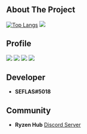 ## About The Project

[![Top Langs](https://github-readme-stats.vercel.app/api/top-langs/?username=SEFLAS&layout=compact&theme=vision-friendly-dark)](https://github.com/anuraghazra/github-readme-stats)
![](https://cdn.discordapp.com/attachments/975219114937311265/996751893432909885/R.png)
## Profile
![](https://komarev.com/ghpvc/?username=SEFLAS&color=de0021)
![](https://img.shields.io/badge/Discord-SEFLAS%235018-black)
![](https://img.shields.io/github/languages/top/SEFLAS/x09_log)
![](https://img.shields.io/github/followers/SEFLAS?style=social)

## Developer
- **SEFLAS#5018**
## Community
- **Ryzen Hub** [Discord Server](https://discord.gg/nCRxx5czEh)

